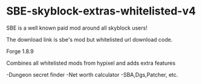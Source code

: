 # SBE-skyblock-extras-whitelisted-v4

SBE is a well known paid mod around all skyblock users!

The download link is sbe's mod but whitelisted url download code.

Forge 1.8.9

Combines all whitelisted mods from hypixel and adds extra features

-Dungeon secret finder
-Net worth calculator
-SBA,Dgs,Patcher, etc.
